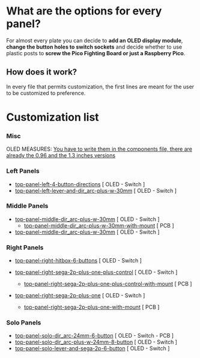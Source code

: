 # What are the options for every panel?
For almost every plate you can decide to **add an OLED display module**, **change the button holes to switch sockets** and decide whether to use plastic posts to **screw the Pico Fighting Board or just a Raspberry Pico**.

## How does it work?
In every file that permits customization, the first lines are meant for the user to be customized to preference.

# Customization list 
### Misc
OLED MEASURES: [You have to write them in the components file, there are already the 0.96 and the 1.3 inches versions](../src/components.scad)


### Left Panels
- [top-panel-left-4-button-directions](../src/top-panel-left-4-button-directions.scad) [ OLED - Switch ]
- [top-panel-left-lever-and-dir_arc-plus-w-30mm](../src/top-panel-left-lever-and-dir_arc-plus-w-30mm.scad) [ OLED - Switch ]

### Middle Panels
- [top-panel-middle-dir_arc-plus-w-30mm](../src/top-panel-middle-dir_arc-plus-w-30mm.scad) [ OLED - Switch ]
    - [top-panel-middle-dir_arc-plus-w-30mm-with-mount](../src/top-panel-middle-dir_arc-plus-w-30mm-with-mount.scad) [ PCB ]
- [top-panel-middle-dir_arc-plus-w-30mm](../src/top-panel-middle-dir_arc-plus-w-30mm.scad) [ OLED - Switch ]

### Right Panels
- [top-panel-right-hitbox-6-buttons](../src/top-panel-right-hitbox-6-buttons.scad) [ OLED - Switch ]

- [top-panel-right-sega-2p-plus-one-plus-control](../src/top-panel-right-sega-2p-plus-one-plus-control.scad) [ OLED - Switch ]
    - [top-panel-right-sega-2p-plus-one-plus-control-with-mount](../src/top-panel-right-sega-2p-plus-one-plus-control-with-mount.scad) [ PCB ]

- [top-panel-right-sega-2p-plus-one](../src/top-panel-right-sega-2p-plus-one.scad) [ OLED - Switch ]
    - [top-panel-right-sega-2p-plus-one-with-mount](../src/top-panel-right-sega-2p-plus-one-with-mount.scad) [ PCB ]

### Solo Panels
- [top-panel-solo-dir_arc-24mm-6-button](../src/top-panel-solo-dir_arc-24mm-6-button.scad) [ OLED - Switch - PCB ]
- [top-panel-solo-dir_arc-plus-w-24mm-8-button](../src/top-panel-solo-dir_arc-plus-w-24mm-8-button.scad) [ OLED - Switch ]
- [top-panel-solo-lever-and-sega-2p-6-button](../src/top-panel-solo-lever-and-sega-2p-6-button.scad) [ OLED - Switch ]

